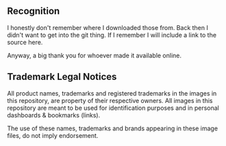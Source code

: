 ## Recognition
I honestly don't remember where I downloaded those from. Back then I didn't want to get into the git thing. If I remember I will include a link to the source here.

Anyway, a big thank you for whoever made it available online.

## Trademark Legal Notices
All product names, trademarks and registered trademarks in the images in this repository, are property of their respective owners. All images in this repository are meant to be used for identification purposes and in personal dashboards & bookmarks (links).

The use of these names, trademarks and brands appearing in these image files, do not imply endorsement.
